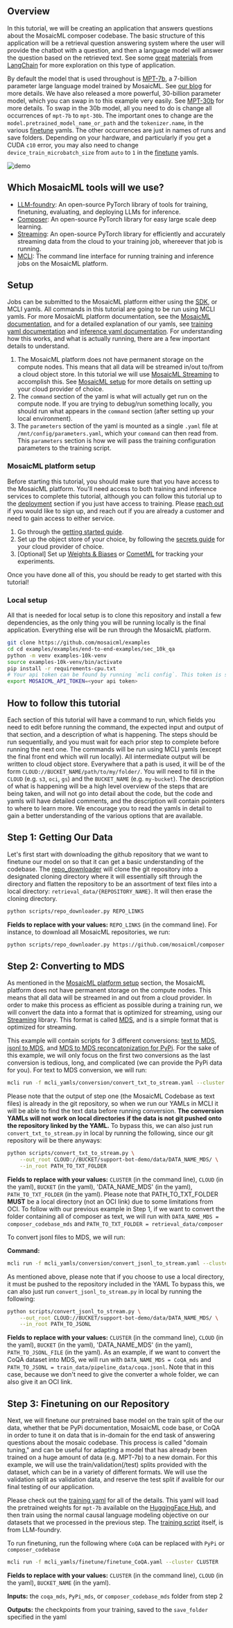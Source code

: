 ## Overview

In this tutorial, we will be creating an application that answers questions about the MosaicML composer codebase. The basic structure of this application will be a retrieval question answering system where the user will provide the chatbot with a question, and then a language model will answer the question based on the retrieved text. See some [great](https://python.langchain.com/en/latest/modules/chains/index_examples/vector_db_qa.html#retrieval-question-answering) [materials](https://blog.langchain.dev/langchain-chat/) from [LangChain](https://python.langchain.com/en/latest/index.html) for more exploration on this type of application.

By default the model that is used throughout is [MPT-7b](https://huggingface.co/mosaicml/mpt-7b), a 7-billion parameter large language model trained by MosaicML. See [our blog](https://www.mosaicml.com/blog/mpt-7b) for more details. We have also released a more powerful, 30-billion parameter model, which you can swap in to this example very easily. See [MPT-30b](https://huggingface.co/mosaicml/mpt-30b) for more details. To swap in the 30b model, all you need to do is change all occurrences of `mpt-7b` to `mpt-30b`. The important ones to change are the `model.pretrained_model_name_or_path` and the `tokenizer.name`, in the various [finetune](./mcli-yamls/finetune/) yamls. The other occurrences are just in names of runs and save folders. Depending on your hardware, and particularly if you get a CUDA `c10` error, you may also need to change `device_train_microbatch_size` from `auto` to `1` in the [finetune](./mcli-yamls/finetune/) yamls.

![demo](web_app_screenshot.png)


## Which MosaicML tools will we use?
- [LLM-foundry](https://github.com/mosaicml/llm-foundry): An open-source PyTorch library of tools for training, finetuning, evaluating, and deploying LLMs for inference.
- [Composer](https://github.com/mosaicml/composer): An open-source PyTorch library for easy large scale deep learning.
- [Streaming](https://github.com/mosaicml/streaming): An open-source PyTorch library for efficiently and accurately streaming data from the cloud to your training job, whereever that job is running.
- [MCLI](https://docs.mosaicml.com/projects/mcli/en/latest/): The command line interface for running training and inference jobs on the MosaicML platform.


## Setup

Jobs can be submitted to the MosaicML platform either using the [SDK](https://docs.mosaicml.com/projects/mcli/en/latest/training/working_with_runs.html#manage-a-run-with-the-sdk), or MCLI yamls. All commands in this tutorial are going to be run using MCLI yamls. For more MosaicML platform documentation, see the [MosaicML documentation](https://docs.mosaicml.com/projects/mcli/en/latest/), and for a detailed explanation of our yamls, see [training yaml documentation](https://docs.mosaicml.com/projects/mcli/en/latest/training/yaml_schema.html) and [inference yaml documentation](https://docs.mosaicml.com/projects/mcli/en/latest/inference/inference_schema.html). For understanding how this works, and what is actually running, there are a few important details to understand.

1) The MosaicML platform does not have permanent storage on the compute nodes. This means that all data will be streamed in/out to/from a cloud object store. In this tutorial we will use [MosaicML Streaming](https://github.com/mosaicml/streaming) to accomplish this. See [MosaicML setup](#mosaicml-platform-setup) for more details on setting up your cloud provider of choice.
1) The `command` section of the yaml is what will actually get run on the compute node. If you are trying to debug/run something locally, you should run what appears in the `command` section (after setting up your local environment).
1) The `parameters` section of the yaml is mounted as a single `.yaml` file at `/mnt/config/parameters.yaml`, which your `command` can then read from. This `parameters` section is how we will pass the training configuration parameters to the training script.


### MosaicML platform setup

Before starting this tutorial, you should make sure that you have access to the MosaicML platform. You'll need access to both training and inference services to complete this tutorial, although you can follow this tutorial up to the [deployment](#6-deploy-your-model-and-an-embedding-model) section if you just have access to training. Please [reach out](https://forms.mosaicml.com/demo?utm_source=inference&utm_medium=mosaicml.com&utm_campaign=always-on) if you would like to sign up, and reach out if you are already a customer and need to gain access to either service.

1. Go through the [getting started guide](https://docs.mosaicml.com/projects/mcli/en/latest/quick_start/getting_started.html).
1. Set up the object store of your choice, by following the [secrets guide](https://docs.mosaicml.com/projects/mcli/en/latest/resources/secrets/index.html) for your cloud provider of choice.
1. [Optional] Set up [Weights & Biases](https://docs.mosaicml.com/projects/mcli/en/latest/resources/integrations/wandb.html) or [CometML](https://docs.mosaicml.com/projects/mcli/en/latest/resources/integrations/comet.html) for tracking your experiments.

Once you have done all of this, you should be ready to get started with this tutorial!


### Local setup

All that is needed for local setup is to clone this repository and install a few dependencies, as the only thing you will be running locally is the final application. Everything else will be run through the MosaicML platform.
```bash
git clone https://github.com/mosaicml/examples
cd cd examples/examples/end-to-end-examples/sec_10k_qa
python -m venv examples-10k-venv
source examples-10k-venv/bin/activate
pip install -r requirements-cpu.txt
# Your api token can be found by running `mcli config`. This token is set an environment variable for the langchain integration
export MOSAICML_API_TOKEN=<your api token>
```


## How to follow this tutorial

Each section of this tutorial will have a command to run, which fields you need to edit before running the command, the expected input and output of that section, and a description of what is happening. The steps should be run sequentially, and you must wait for each prior step to complete before running the next one. The commands will be run using MCLI yamls (except the final front end which will run locally). All intermediate output will be written to cloud object store. Everywhere that a path is used, it will be of the form `CLOUD://BUCKET_NAME/path/to/my/folder/`. You will need to fill in the `CLOUD` (e.g. `s3`, `oci`, `gs`) and the `BUCKET_NAME` (e.g. `my-bucket`). The description of what is happening will be a high level overview of the steps that are being taken, and will not go into detail about the code, but the code and yamls will have detailed comments, and the description will contain pointers to where to learn more. We encourage you to read the yamls in detail to gain a better understanding of the various options that are available.

## Step 1: Getting Our Data

Let's first start with downloading the github repository that we want to finetune our model on so that it can get a basic understanding of the codebase. The [repo_downloader](./scripts/repo_downloader.py) will clone the git repository into a designated cloning directory where it will essentially sift through the directory and flatten the repository to be an assortment of text files into a local directory: `retrieval_data/{REPOSITORY_NAME}`. It will then erase the cloning directory.

```bash
python scripts/repo_downloader.py REPO_LINKS
```

**Fields to replace with your values:** `REPO_LINKS` (in the command line). For instance, to download all MosaicML repositories, we run:
```bash
python scripts/repo_downloader.py https://github.com/mosaicml/composer https://github.com/mosaicml/streaming https://github.com/mosaicml/examples https://github.com/mosaicml/diffusion https://github.com/mosaicml/llm-foundry
```

## Step 2: Converting to MDS

As mentioned in the [MosaicML platform setup](#mosaicml-platform-setup) section, the MosaicML platform does not have permanent storage on the compute nodes. This means that all data will be streamed in and out from a cloud provider. In order to make this process as efficient as possible during a training run, we will convert the data into a format that is optimized for streaming, using our [Streaming](https://github.com/mosaicml/streaming) library. This format is called [MDS](https://docs.mosaicml.com/projects/streaming/en/stable/fundamentals/dataset_format.html#mds), and is a simple format that is optimized for streaming.

This example will contain scripts for 3 different conversions: [text to MDS](./scripts/conversion/convert_txt_to_stream.py), [jsonl to MDS](./scripts/conversion/convert_jsonl_to_stream.py), and [MDS to MDS reconcatonization for PyPi](./scripts/conversion/convert_PyPi_stream_to_mds.py). For the sake of this example, we will only focus on the first two conversions as the last conversion is tedious, long, and complicated (we can provide the PyPi data for you). For text to MDS conversion, we will run:

```bash
mcli run -f mcli_yamls/conversion/convert_txt_to_stream.yaml --cluster CLUSTER
```

Please note that the output of step one (the MosaicML Codebase as text files) is already in the git repository, so when we run our YAMLs in MCLI it will be able to find the text data before running conversion. **The conversion YAMLs will not work on local directories if the data is not git pushed onto the repository linked by the YAML.** To bypass this, we can also just run `convert_txt_to_stream.py` in local by running the following, since our git repository will be there anyways:

```bash
python scripts/convert_txt_to_stream.py \
    --out_root CLOUD://BUCKET/support-bot-demo/data/DATA_NAME_MDS/ \
    --in_root PATH_TO_TXT_FOLDER
```

**Fields to replace with your values:** `CLUSTER` (in the command line), `CLOUD` (in the yaml), `BUCKET` (in the yaml), 'DATA_NAME_MDS' (in the yaml), `PATH_TO_TXT_FOLDER` (in the yaml). Please note that PATH_TO_TXT_FOLDER **MUST** be a local directory (not an OCI link) due to some limitations from OCI. To follow with our previous example in Step 1, if we want to convert the folder containing all of composer as text, we will run with `DATA_NAME_MDS = composer_codebase_mds` and `PATH_TO_TXT_FOLDER = retrieval_data/composer`


To convert jsonl files to MDS, we will run:

**Command:**
```bash
mcli run -f mcli_yamls/conversion/convert_jsonl_to_stream.yaml --cluster CLUSTER
```

As mentioned above, please note that if you choose to use a local directory, it must be pushed to the repository included in the YAML To bypass this, we can also just run `convert_jsonl_to_stream.py` in local by running the following:

```bash
python scripts/convert_jsonl_to_stream.py \
    --out_root CLOUD://BUCKET/support-bot-demo/data/DATA_NAME_MDS/ \
    --in_root PATH_TO_JSONL
```

**Fields to replace with your values:** `CLUSTER` (in the command line), `CLOUD` (in the yaml), `BUCKET` (in the yaml), 'DATA_NAME_MDS' (in the yaml), `PATH_TO_JSONL_FILE` (in the yaml). As an example, if we want to convert the CoQA dataset into MDS, we will run with `DATA_NAME_MDS = CoQA_mds` and `PATH_TO_JSONL = train_data/pipeline_data/coqa.jsonl`. Note that in this case, because we don't need to give the converter a whole folder, we can also give it an OCI link.

## Step 3: Finetuning on our Repository

Next, we will finetune our pretrained base model on the train split of the our data, whether that be PyPi documentation, MosaicML code base, or CoQA in order to tune it on data that is in-domain for the end task of answering questions about the mosaic codebase. This process is called "domain tuning," and can be useful for adapting a model that has already been trained on a huge amount of data (e.g. MPT-7b) to a new domain. For this example, we will use the train/validation(/test) splits provided with the dataset, which can be in a variety of different formats. We will use the validation split as validation data, and reserve the test split if avalible for our final testing of our application.

Please check out the [training yaml](./mcli-yamls/03_finetune_on_10ks.yaml) for all of the details. This yaml will load the pretrained weights for `mpt-7b` available on the [HuggingFace Hub](https://huggingface.co/mosaicml/mpt-7b), and then train using the normal causal language modeling objective on our datasets that we processed in the previous step. The [training script](https://github.com/mosaicml/llm-foundry/blob/main/scripts/train/train.py) itself, is from LLM-foundry.

To run finetuning, run the following where `CoQA` can be replaced with `PyPi` or `composer_codebase`

```bash
mcli run -f mcli_yamls/finetune/finetune_CoQA.yaml --cluster CLUSTER
```
**Fields to replace with your values:** `CLUSTER` (in the command line), `CLOUD` (in the yaml), `BUCKET_NAME` (in the yaml).

**Inputs:** the `coqa_mds`, `PyPi_mds`, or `composer_codebase_mds` folder from step 2

**Outputs:** the checkpoints from your training, saved to the `save_folder` specified in the yaml


